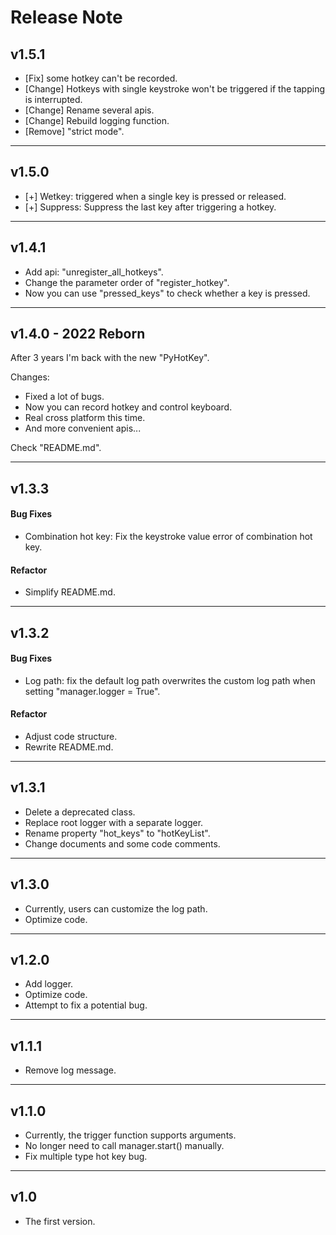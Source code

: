 # Release Note
## v1.5.1
- [Fix] some hotkey can't be recorded.
- [Change] Hotkeys with single keystroke won't be triggered if the tapping is interrupted.
- [Change] Rename several apis.
- [Change] Rebuild logging function.
- [Remove] "strict mode".
___
## v1.5.0
- [+] Wetkey: triggered when a single key is pressed or released.
- [+] Suppress: Suppress the last key after triggering a hotkey.
___
## v1.4.1
- Add api: "unregister_all_hotkeys".
- Change the parameter order of "register_hotkey".
- Now you can use "pressed_keys" to check whether a key is pressed.
___
## v1.4.0 - 2022 Reborn
After 3 years I'm back with the new "PyHotKey".

Changes:
- Fixed a lot of bugs.
- Now you can record hotkey and control keyboard.
- Real cross platform this time.
- And more convenient apis...

Check "README.md".
___
## v1.3.3
#### Bug Fixes
- Combination hot key: Fix the keystroke value error of combination hot key.
#### Refactor
- Simplify README.md.
___
## v1.3.2
#### Bug Fixes
- Log path: fix the default log path overwrites the custom log path when setting "manager.logger = True".
#### Refactor
- Adjust code structure.
- Rewrite README.md.
___
## v1.3.1
- Delete a deprecated class.
- Replace root logger with a separate logger.
- Rename property "hot_keys" to "hotKeyList".
- Change documents and some code comments.
___
## v1.3.0
- Currently, users can customize the log path.
- Optimize code.
___
## v1.2.0
- Add logger.
- Optimize code.
- Attempt to fix a potential bug.
___
## v1.1.1
- Remove log message.
___
## v1.1.0
- Currently, the trigger function supports arguments.
- No longer need to call manager.start() manually.
- Fix multiple type hot key bug.
___
## v1.0
- The first version.